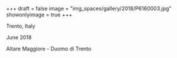 +++
draft = false
image = "img_spaces/gallery/2018/P6160003.jpg"
showonlyimage = true
+++

Trento, Italy

June 2018
<!--more-->
Altare Maggiore - Duomo di Trento
